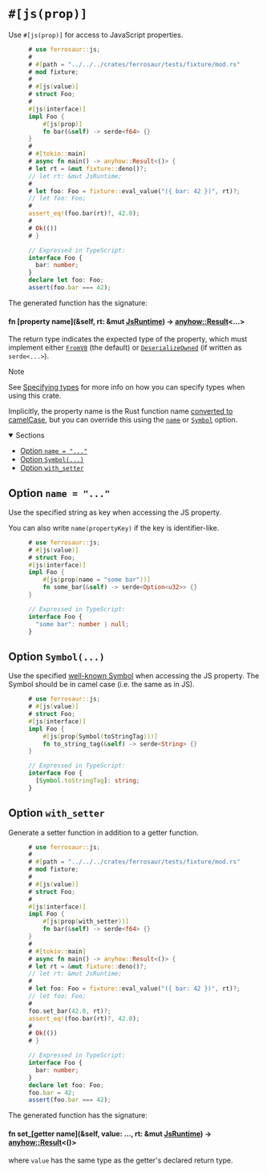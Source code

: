 # `#[js(prop)]`

Use `#[js(prop)]` for access to JavaScript properties.

<figure>

```rust
# use ferrosaur::js;
#
# #[path = "../../../crates/ferrosaur/tests/fixture/mod.rs"]
# mod fixture;
#
# #[js(value)]
# struct Foo;
#
#[js(interface)]
impl Foo {
    #[js(prop)]
    fn bar(&self) -> serde<f64> {}
}
#
# #[tokio::main]
# async fn main() -> anyhow::Result<()> {
# let rt = &mut fixture::deno()?;
// let rt: &mut JsRuntime;
#
# let foo: Foo = fixture::eval_value("({ bar: 42 })", rt)?;
// let foo: Foo;
#
assert_eq!(foo.bar(rt)?, 42.0);
#
# Ok(())
# }
```

```ts
// Expressed in TypeScript:
interface Foo {
  bar: number;
}
declare let foo: Foo;
assert(foo.bar === 42);
```

</figure>

The generated function has the signature:

<div class="code-header">

#### fn \[property name](&self, rt: &mut [JsRuntime]) -> [anyhow::Result]\<...>

</div>

The return type indicates the expected type of the property, which must implement either
[`FromV8`][FromV8] (the default) or [`DeserializeOwned`][DeserializeOwned] (if written
as `serde<...>`).

> [!NOTE]
>
> See [Specifying types](../typing.md) for more info on how you can specify types when
> using this crate.

Implicitly, the property name is the Rust function name
[converted to camelCase](heck::ToLowerCamelCase), but you can override this using the
[`name`](#option-name--) or [`Symbol`](#option-symbol) option.

<details class="toc" open>
  <summary>Sections</summary>

- [Option `name = "..."`](#option-name--)
- [Option `Symbol(...)`](#option-symbol)
- [Option `with_setter`](#option-with_setter)

</details>

## Option `name = "..."`

Use the specified string as key when accessing the JS property.

You can also write `name(propertyKey)` if the key is identifier-like.

<figure>

```rust
# use ferrosaur::js;
# #[js(value)]
# struct Foo;
#[js(interface)]
impl Foo {
    #[js(prop(name = "some bar"))]
    fn some_bar(&self) -> serde<Option<u32>> {}
}
```

```ts
// Expressed in TypeScript:
interface Foo {
  "some bar": number | null;
}
```

</figure>

## Option `Symbol(...)`

Use the specified [well-known Symbol][well-known-symbols] when accessing the JS
property. The Symbol should be in camel case (i.e. the same as in JS).

<figure>

```rust
# use ferrosaur::js;
# #[js(value)]
# struct Foo;
#[js(interface)]
impl Foo {
    #[js(prop(Symbol(toStringTag)))]
    fn to_string_tag(&self) -> serde<String> {}
}
```

```ts
// Expressed in TypeScript:
interface Foo {
  [Symbol.toStringTag]: string;
}
```

</figure>

## Option `with_setter`

Generate a setter function in addition to a getter function.

<figure>

```rust
# use ferrosaur::js;
#
# #[path = "../../../crates/ferrosaur/tests/fixture/mod.rs"]
# mod fixture;
#
# #[js(value)]
# struct Foo;
#
#[js(interface)]
impl Foo {
    #[js(prop(with_setter))]
    fn bar(&self) -> serde<f64> {}
}
#
# #[tokio::main]
# async fn main() -> anyhow::Result<()> {
# let rt = &mut fixture::deno()?;
// let rt: &mut JsRuntime;
#
# let foo: Foo = fixture::eval_value("({ bar: 42 })", rt)?;
// let foo: Foo;
#
foo.set_bar(42.0, rt)?;
assert_eq!(foo.bar(rt)?, 42.0);
#
# Ok(())
# }
```

```ts
// Expressed in TypeScript:
interface Foo {
  bar: number;
}
declare let foo: Foo;
foo.bar = 42;
assert(foo.bar === 42);
```

</figure>

The generated function has the signature:

<div class="code-header">

#### fn set\_\[getter name](&self, value: ..., rt: &mut [JsRuntime]) -> [anyhow::Result]\<()> <!-- omit from toc -->

</div>

where `value` has the same type as the getter's declared return type.

<!-- prettier-ignore-start -->

[DeserializeOwned]: deno_core::serde::de::DeserializeOwned
[FromV8]: deno_core::FromV8
[JsRuntime]: deno_core::JsRuntime
[anyhow::Result]: deno_core::anyhow::Result
[well-known-symbols]: https://developer.mozilla.org/en-US/docs/Web/JavaScript/Reference/Global_Objects/Symbol#static_properties

<!-- prettier-ignore-end -->
